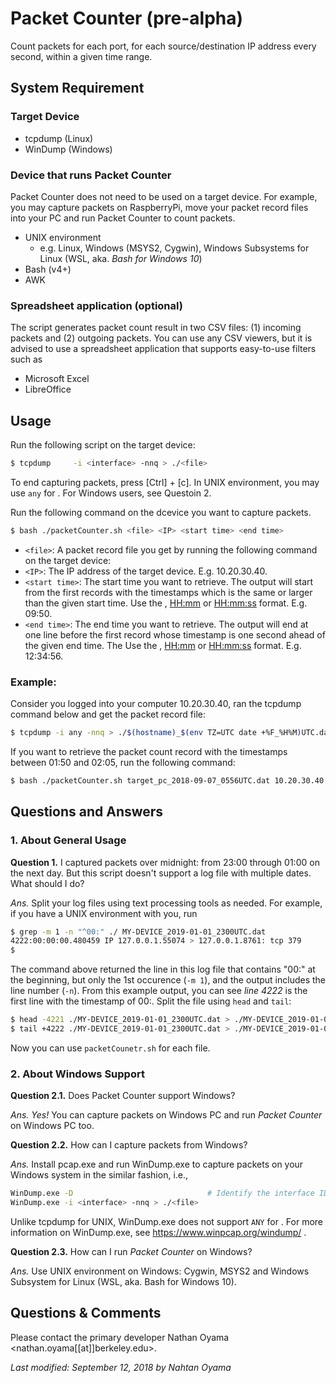 # Packet Counter (pre-alpha)
Count packets for each port, for each source/destination IP address every second, within a given time range.

## System Requirement
### Target Device
* tcpdump (Linux)
* WinDump (Windows)

### Device that runs Packet Counter
Packet Counter does not need to be used on a target device. For example, you may capture packets on RaspberryPi, move your packet record files into your PC and run Packet Counter to count packets.
* UNIX environment
  * e.g. Linux, Windows (MSYS2, Cygwin), Windows Subsystems for Linux (WSL, aka. _Bash for Windows 10_)
* Bash (v4+)
* AWK

### Spreadsheet application (optional)
The script generates packet count result in two CSV files: (1) incoming packets and (2) outgoing packets. You can use any CSV viewers, but it is advised to use a spreadsheet application that supports easy-to-use filters such as
* Microsoft Excel
* LibreOffice

## Usage
Run the following script on the target device:
```bash
$ tcpdump     -i <interface> -nnq > ./<file>
```
To end capturing packets, press [Ctrl] + [c].  In UNIX environment, you may use `any` for <IP>.  For Windows users, see Questoin 2.

Run the following command on the dcevice you want to capture packets.
```bash
$ bash ./packetCounter.sh <file> <IP> <start time> <end time>
```
* `<file>`: A packet record file you get by running the following command on the target device:
* `<IP>`: The IP address of the target device. E.g. 10.20.30.40.
* `<start time>`: The start time you want to retrieve. The output will start from the first records with the timestamps which is the same or larger than the given start time. Use the <HH>, <HH:mm> or <HH:mm:ss> format. E.g. 09:50.
* `<end time>`: The end time you want to retrieve. The output will end at one line before the first record whose timestamp is one second ahead of the given end time. The Use the <HH>, <HH:mm> or <HH:mm:ss> format. E.g. 12:34:56.

### Example:
Consider you logged into your computer 10.20.30.40, ran the tcpdump command below and get the packet record file:
```bash
$ tcpdump -i any -nnq > ./$(hostname)_$(env TZ=UTC date +%F_%H%M)UTC.dat
```
If you want to retrieve the packet count record with the timestamps between 01:50 and 02:05, run the following command:
```bash
$ bash ./packetCounter.sh target_pc_2018-09-07_0556UTC.dat 10.20.30.40 01:50 02:05
```


## Questions and Answers
### 1. About General Usage
**Question 1.** I captured packets over midnight: from 23:00 through 01:00 on the next day.  But this script doesn't support a log file with multiple dates.  What should I do?

_Ans._ Split your log files using text processing tools as needed.  For example, if you have a UNIX environment with you, run

```bash
$ grep -m 1 -n "^00:" ./ MY-DEVICE_2019-01-01_2300UTC.dat
4222:00:00:00.480459 IP 127.0.0.1.55074 > 127.0.0.1.8761: tcp 379
$
```

The command above returned the line in this log file that contains "00:" at the beginning, but only the 1st occurence (`-m 1`), and the output includes the line number (`-n`).  From this example output, you can see _line 4222_ is the first line with the timestamp of 00:. Split the file using `head` and `tail`:

```bash
$ head -4221 ./MY-DEVICE_2019-01-01_2300UTC.dat > ./MY-DEVICE_2019-01-01_2300_2359.dat
$ tail +4222 ./MY-DEVICE_2019-01-01_2300UTC.dat > ./MY-DEVICE_2019-01-02_0000_0100.dat
```
Now you can use `packetCounetr.sh` for each file.

### 2. About Windows Support
**Question 2.1.** Does Packet Counter support Windows?

_Ans._ _Yes!_ You can capture packets on Windows PC and run _Packet Counter_ on Windows PC too.


**Question 2.2.** How can I capture packets from Windows?

_Ans._ Install pcap.exe and run WinDump.exe to capture packets on your Windows system in the similar fashion, i.e.,

```bash
WinDump.exe -D                              # Identify the interface ID
WinDump.exe -i <interface> -nnq > ./<file>
```
Unlike tcpdump for UNIX, WinDump.exe does not support `ANY` for <interface>. For more information on WinDump.exe, see https://www.winpcap.org/windump/ .

**Question 2.3.** How can I run _Packet Counter_ on Windows?

_Ans._ Use UNIX environment on Windows: Cygwin, MSYS2 and Windows Subsystem for Linux (WSL, aka. Bash for Windows 10).


## Questions & Comments
Please contact the primary developer Nathan Oyama <nathan.oyama[[at]]berkeley.edu>.

_Last modified: September 12, 2018 by Nahtan Oyama_
